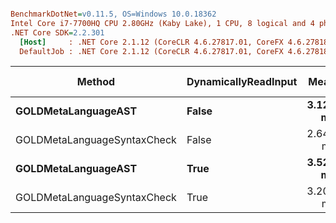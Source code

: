 ``` ini

BenchmarkDotNet=v0.11.5, OS=Windows 10.0.18362
Intel Core i7-7700HQ CPU 2.80GHz (Kaby Lake), 1 CPU, 8 logical and 4 physical cores
.NET Core SDK=2.2.301
  [Host]     : .NET Core 2.1.12 (CoreCLR 4.6.27817.01, CoreFX 4.6.27818.01), 64bit RyuJIT DEBUG
  DefaultJob : .NET Core 2.1.12 (CoreCLR 4.6.27817.01, CoreFX 4.6.27818.01), 64bit RyuJIT


```
|                      Method | DynamicallyReadInput |     Mean |     Error |    StdDev |    Gen 0 |   Gen 1 | Gen 2 | Allocated |
|---------------------------- |--------------------- |---------:|----------:|----------:|---------:|--------:|------:|----------:|
|         **GOLDMetaLanguageAST** |                **False** | **3.128 ms** | **0.0572 ms** | **0.0507 ms** | **449.2188** | **93.7500** |     **-** |   **1.51 MB** |
| GOLDMetaLanguageSyntaxCheck |                False | 2.649 ms | 0.0305 ms | 0.0270 ms | 441.4063 |       - |     - |   1.33 MB |
|         **GOLDMetaLanguageAST** |                 **True** | **3.527 ms** | **0.0284 ms** | **0.0237 ms** | **460.9375** | **70.3125** |     **-** |   **1.52 MB** |
| GOLDMetaLanguageSyntaxCheck |                 True | 3.206 ms | 0.0349 ms | 0.0309 ms | 445.3125 |       - |     - |   1.34 MB |
